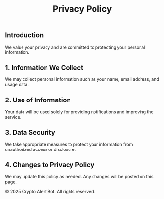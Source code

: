 <!DOCTYPE html>
<html lang="en">
<head>
    <meta charset="UTF-8">
    <meta name="viewport" content="width=device-width, initial-scale=1.0">
    <title>Privacy Policy</title>
</head>
<body>
    <header>
        <h1>Privacy Policy</h1>
    </header>
    <main>
        <section>
            <h2>Introduction</h2>
            <p>We value your privacy and are committed to protecting your personal information.</p>
        </section>
        <section>
            <h2>1. Information We Collect</h2>
            <p>We may collect personal information such as your name, email address, and usage data.</p>
        </section>
        <section>
            <h2>2. Use of Information</h2>
            <p>Your data will be used solely for providing notifications and improving the service.</p>
        </section>
        <section>
            <h2>3. Data Security</h2>
            <p>We take appropriate measures to protect your information from unauthorized access or disclosure.</p>
        </section>
        <section>
            <h2>4. Changes to Privacy Policy</h2>
            <p>We may update this policy as needed. Any changes will be posted on this page.</p>
        </section>
    </main>
    <footer>
        <p>© 2025 Crypto Alert Bot. All rights reserved.</p>
    </footer>
</body>
</html>
